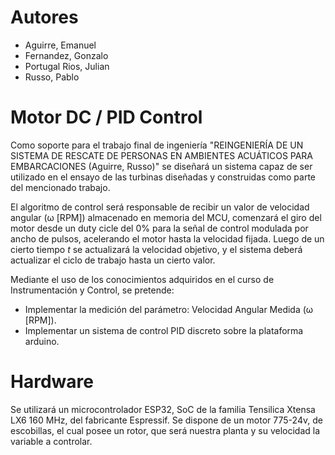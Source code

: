 # Autores 
- Aguirre, Emanuel
- Fernandez, Gonzalo
- Portugal Rios, Julian
- Russo, Pablo

# Motor DC / PID Control
Como soporte para el trabajo final de ingeniería "REINGENIERÍA DE UN SISTEMA DE RESCATE DE PERSONAS EN AMBIENTES ACUÁTICOS PARA EMBARCACIONES (Aguirre, Russo)"
se diseñará un sistema capaz de ser utilizado en el ensayo de las turbinas diseñadas y construidas como parte del mencionado trabajo.

El algoritmo de control será responsable de recibir un valor de velocidad angular  (ω [RPM]) almacenado en memoria del MCU,
comenzará el giro del motor desde un duty cicle del 0% para la señal de control modulada por ancho de pulsos, acelerando el motor hasta la velocidad fijada. 
Luego de un cierto tiempo $t$ se actualizará la velocidad objetivo, y el sistema deberá actualizar el ciclo de trabajo hasta un cierto valor. 

Mediante el uso de los conocimientos adquiridos en el curso de Instrumentación y Control, se pretende:

- Implementar la medición del parámetro: Velocidad Angular Medida (ω [RPM]).
- Implementar un sistema de control PID discreto sobre la plataforma arduino.

# Hardware
Se utilizará un microcontrolador ESP32, SoC de la familia Tensilica Xtensa LX6 160 MHz, del fabricante Espressif.
Se dispone de un motor 775-24v, de escobillas, el cual posee un rotor, que será nuestra planta y su velocidad la variable a controlar.
